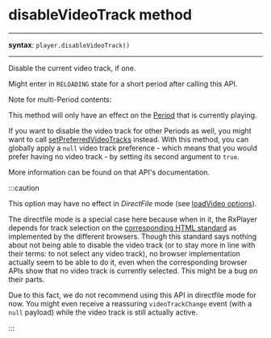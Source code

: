# disableVideoTrack method

---

**syntax**: `player.disableVideoTrack()`

---

Disable the current video track, if one.

Might enter in `RELOADING` state for a short period after calling this API.

Note for multi-Period contents:

This method will only have an effect on the [Period](../../glossary.md#period) that is
currently playing.

If you want to disable the video track for other Periods as well, you might want
to call [setPreferredVideoTracks](./setPreferredVideoTracks.md) instead. With
this method, you can globally apply a `null` video track preference - which means
that you would prefer having no video track - by setting its second argument to
`true`.

More information can be found on that API's documentation.

:::caution

This option may have no effect in _DirectFile_ mode
(see [loadVideo options](./../Basic_Methods/loadVideo.md#transport)).

The directfile mode is a special case here because when in it, the RxPlayer
depends for track selection on the [corresponding HTML
standard](https://html.spec.whatwg.org/multipage/media.html) as implemented by
the different browsers.
Though this standard says nothing about not being able to disable the video
track (or to stay more in line with their terms: to not select any video track),
no browser implementation actually seem to be able to do it, even when the
corresponding browser APIs show that no video track is currently selected.
This might be a bug on their parts.

Due to this fact, we do not recommend using this API in directfile mode for
now. You might even receive a reassuring `videoTrackChange` event (with a `null`
payload) while the video track is still actually active.

:::
